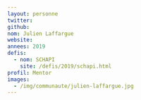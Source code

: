 ```yaml
---
layout: personne
twitter: 
github: 
nom: Julien Laffargue
website:
annees: 2019
defis: 
  - nom: SCHAPI
    site: /defis/2019/schapi.html
profil: Mentor
images: 
  - /img/communaute/julien-laffargue.jpg
---
```


